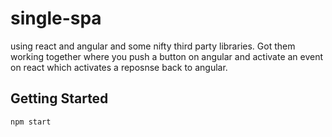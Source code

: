 # single-spa
using react and angular and some nifty third party libraries. Got them working together where you push a button on angular and activate an event on react which activates a reposnse back to angular.

## Getting Started
```bash
npm start
```